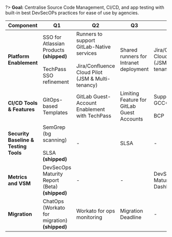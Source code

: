 ?> **Goal:** Centralise Source Code Management, CI/CD, and app testing with built-in best DevSecOPs practices for ease of use by agencies.

|Component|Q1|Q2|Q3|Q4|
|---|---|---|---|---|
**Platform Enablement**|SSO for Atlassian Products  **(shipped)**<br><br>TechPass SSO refinement|Runners to support GitLab-Native services<br><br>Jira/Confluence Cloud Pilot (JSM & Multi-tenancy)|Shared runners for Intranet deployment|Jira/Confluence Cloud GA (JSM/Multi-tenancy)
**CI/CD Tools & Features**|GitOps-based Templates|GitLab Guest-Account Enablement with TechPass|Limiting Feature for GitLab Guest Accounts|Support for GCC+ <br><br>BCP 
**Security Baseline & Testing Tools**|SemGrep (bg scanning)<br><br>SLSA **(shipped)**|-|SLSA|-
**Metrics and VSM**|DevSecOps Maturity Report (Beta) **(shipped)**|-|-|DevSecOps Maturity Dashboard
**Migration**|ChatOps (Workato for migration) **(shipped)**|Workato for ops monitoring|Migration Deadline|-

<!--
|Component|Q1|Q2|Q3|Q4|
|---|---|---|---|---|
**Platform Enablement**|Shared runners for Intranet deployment|Runners to support GitLab-Native services<br><br>Jira/Confluence Cloud Pilot (JSM & Multi-tenancy)|-|Jira/Confluence Cloud GA <br><br>(JSM/Multi-tenancy)
**CI/CD Tools & Features**|Low-Cost Flow (GitLab-Native) Pipeline Template<br><br>GitOps-based Templates|GitLab Guest-Account Enablement with TechPass|Limiting Feature for GitLab Guest Accounts|Support for GCC+ <br><br>BCP 
**Security Baseline & Testing Tools**|SemGrep (bg scanning)<br><br>DevSecOps Security Baseline – identification of baselines and and draft measures|DevSecOps Security Baseline – roll-out to GDS|SLSA<br><br>DevSecOps Security Baseline – roll-out to GovTech and WOG|DevSecOps Security Baseline – intermediate baselines
**Metrics and VSM**|DevSecOps Maturity Dashboard POC – checking for compliance with IM8|DevSecOps Maturity Dashboard Beta|DevSecOps Maturity Dashboard GA – Phase 1|DevSecOps Maturity Dashboard GA – Phase 2
-->